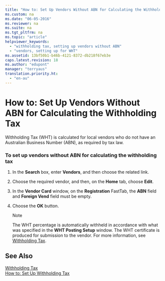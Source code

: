 ```yaml
---
title: "How to: Set Up Vendors Without ABN for Calculating the Withholding Tax"
ms.custom: na
ms.date: "06-05-2016"
ms.reviewer: na
ms.suite: na
ms.tgt_pltfrm: na
ms.topic: "article"
helpviewer_keywords: 
  - "withholding tax, setting up vendors without ABN"
  - "vendors, setting up for WHT"
ms.assetid: 13bf50b1-b46b-4121-8372-db218f67eb3e
caps.latest.revision: 18
ms.author: "edupont"
manager: "terryaus"
translation.priority.ht: 
  - "en-au"
---
```

# How to: Set Up Vendors Without ABN for Calculating the Withholding Tax
Withholding Tax \(WHT\) is calculated for local vendors who do not have an Australian Business Number \(ABN\), as required by tax law.  
  
### To set up vendors without ABN for calculating the withholding tax  
  
1.  In the **Search** box, enter **Vendors**, and then choose the related link.  
  
2.  Choose the required vendor, and then, on the **Home** tab, choose **Edit**.  
  
3.  In the **Vendor Card** window, on the **Registration** FastTab, the **ABN** field and **Foreign Vend** field must be empty.  
  
4.  Choose the **OK** button.  
  
    > [!NOTE]  
    >  The WHT percentage is automatically withheld in accordance with what was specified in the **WHT Posting Setup** window. The WHT certificate is produced for submission to the vendor. For more information, see [Withholding Tax](../../LocalFunctionalityForMicrosoftDynamicsNav2016/Australia/withholding-tax.md).  
  
## See Also  
 [Withholding Tax](../../LocalFunctionalityForMicrosoftDynamicsNav2016/Australia/withholding-tax.md)   
 [How to: Set Up Withholding Tax](../../LocalFunctionalityForMicrosoftDynamicsNav2016/Australia/how-to-set-up-withholding-tax.md)